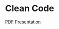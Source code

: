 # Clean Code

[PDF Presentation](https://github.com/GeekyCamp/geeky-camp-5/blob/master/03-java-oop/java-oop.pdf)

